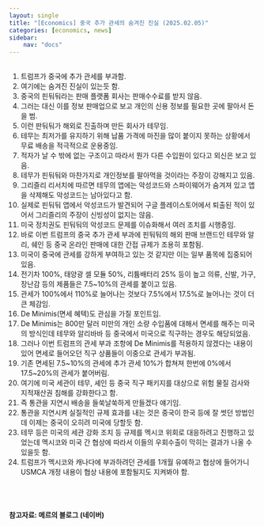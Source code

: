 ```yaml
---
layout: single
title: "[Economics] 중국 추가 관세의 숨겨진 진실 (2025.02.05)"
categories: [economics, news]
sidebar:
    nav: "docs"
---
```


## 
1. 트럼프가 중국에 추가 관세를 부과함.
1. 여기에는 숨겨진 진실이 있는듯 함.
1. 중국의 핀둬둬라는 판매 플랫폼 회사는 판매수수료를 받지 않음.
1. 그러는 대신 이를 정보 판매업으로 보고 개인의 신용 정보를 필요한 곳에 팔아서 돈을 범.
1. 이런 판둬둬가 해외로 진출하며 만든 회사가 테무임.
1. 테무는 최저가를 유지하기 위해 납품 가격에 마진을 많이 붙이지 못하는 상황에서 무료 배송을 적극적으로 운용중임.
1. 적자가 날 수 밖에 없는 구조이고 따라서 뭔가 다른 수입원이 있다고 외신은 보고 있음.
1. 테무가 핀둬둬와 마찬가지로 개인정보를 팔아먹을 것이라는 주장이 강해지고 있음.
1. 그리즐리 리서치에 따르면 테무의 앱에는 악성코드와 스파이웨어가 숨겨져 있고 앱을 삭제해도 악성코드는 남아있다고 함.
1. 실제로 핀둬둬 앱에서 악성코드가 발견되어 구글 플레이스토어에서 퇴출된 적이 있어서 그리즐리의 주장이 신빙성이 없지는 않음.
1. 미국 정치권도 핀둬둬의 악성코드 문제를 이슈화해서 여러 조치를 시행중임.
1. 바로 이번 트럼프의 중국 추가 관세 부과에 핀둬둬의 해외 판매 브랜드인 테무와 알리, 쉐인 등 중국 온라인 판매에 대한 간접 규제가 조용히 포함됨.
1. 미국이 중국에 관세를 강하게 부여하고 있는 것 같지만 이는 일부 품목에 집중되어 있음.
1. 전기차 100%, 태양광 셀 모듈 50%, 리튬배터리 25% 등이 높고 의류, 신발, 가구, 장난감 등의 제품들은 7.5~10%의 관세를 붙이고 있음.
1. 관세가 100%에서 110%로 늘어나는 것보다 7.5%에서 17.5%로 늘어나는 것이 더 큰 체감임.
1. De Minimis(면세 혜텍)도 관심을 가질 포인트임.
1. De Minimis는 800만 달러 미만의 개인 소량 수입품에 대해서 면세를 해주는 미국의 방식인데 테무와 알리바바 등 중국에서 미국으로 직구하는 경우도 해당되었음.
1. 그러나 이번 트럼프의 관세 부과 조항에 De Minimis를 적용하지 않겠다는 내용이 있어 면세로 들어오던 직구 상품들이 이중으로 관세가 부과됨.
1. 기존 면세된 7.5~10%의 관세에 추가 관세 10%가 합쳐져 한번에 0%에서 17.5~20%의 관세가 붙어버림.
1. 여기에 미국 세관이 테무, 셰인 등 중국 직구 패키지를 대상으로 위험 물질 검사와 지적재산권 침해를 강화한다고 함.
1. 즉 통관을 지연시 배송을 들쑥날쑥하게 만들겠다 얘기임.
1. 통관을 지연시켜 실질적인 규제 효과를 내는 것은 중국이 한국 등에 잘 썻던 방법인데 이제는 중국이 오히려 미국에 당할듯 함.
1. 테무 등은 미국의 세관 강화 조치 등 규제를 멕시코 위회로 대응하려고 진행하고 있었는데 멕시코와 미국 간 협상에 따라서 이들의 우회수출이 막히는 결과가 나올 수 있을듯 함.
1. 트럼프가 멕시코와 캐나다에 부과하려던 관세를 1개월 유예하고 협상에 들어가니 USMCA 개정 내용이 협상 내용에 포함될지도 지켜봐야 함.



<br/>
<br/>

#### 참고자료: 메르의 블로그 (네이버) 